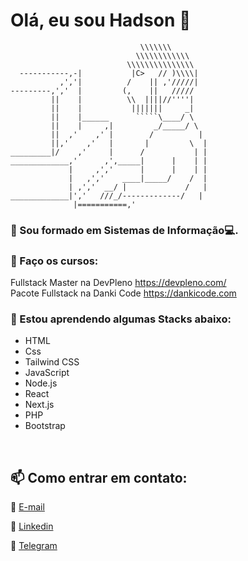  # Olá, eu sou Hadson 👋

```
                             \\\\\\\
                            \\\\\\\\\\\\
                          \\\\\\\\\\\\\\\
  -----------,-|           |C>   // )\\\\|
           ,','|          /    || ,'/////|
---------,','  |         (,    ||   /////
         ||    |          \\  ||||//''''|
         ||    |           |||||||     _|
         ||    |______      `````\____/ \
         ||    |     ,|         _/_____/ \
         ||  ,'    ,' |        /          |
         ||,'    ,'   |       |         \  |
_________|/    ,'     |      /           | |
_____________,'      ,',_____|      |    | |
             |     ,','      |      |    | |
             |   ,','    ____|_____/    /  |
             | ,','  __/ |             /   |
_____________|','   ///_/-------------/   |
              |===========,'
```
    
 ### 🔭 Sou formado em Sistemas de Informação💻. 
 
  
 ### 📖 Faço os cursos:
 Fullstack Master na DevPleno https://devpleno.com/ <br>
 Pacote Fullstack na Danki Code https://dankicode.com <br>
 
 
 ### 🌱 Estou aprendendo algumas Stacks abaixo:
 
 * HTML  <br>
 * Css <br>
 * Tailwind CSS <br>
 * JavaScript <br>
 * Node.js <br>
 * React <br>
 * Next.js <br>
 * PHP <br>
 * Bootstrap <br>
  
 <br />
 
 ##  📫 Como entrar em contato:

📧 <a href="mailto:hadsonmartins10@gmail.com" target="_blank">E-mail</a>
 
🧳 <a href="https://www.linkedin.com/in/hadsonmartins/" target="_blank">Linkedin</a>

💬 <a href="https://t.me/hadsonmartins" target="_blank">Telegram</a>


                            
<!--
**Hadsondev/Hadsondev** is a ✨ _special_ ✨ repository because its `README.md` (this file) appears on your GitHub profile.

Here are some ideas to get you started:

- 🔭 I’m currently working on ...
- 🌱 I’m currently learning ...
- 👯 I’m looking to collaborate on ...
- 🤔 I’m looking for help with ...
- 💬 Ask me about ...
- 📫 How to reach me: ...
- 😄 Pronouns: ...
- ⚡ Fun fact: ...
-->

